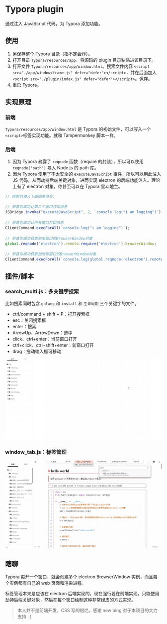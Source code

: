 # Typora plugin

通过注入 JavaScript 代码，为 Typora 添加功能。



## 使用

1. 另保存整个 Typora 目录（指不定会炸）。
2. 打开目录 `Typora/resources/app`，将源码的 plugin 目录粘贴进该目录下。
3. 打开文件 `Typora/resources/app/window.html`。搜索文件内容 `<script src="./app/window/frame.js" defer="defer"></script>`，并在后面加入 `<script src="./plugin/index.js" defer="defer"></script>`。保存。
4. 重启 Typora。



## 实现原理

### 前端

`Typora/resources/app/window.html` 是 Typora 的初始文件，可以写入一个`<script>`标签实现功能。就和 Tampermonkey 脚本一样。



### 后端

1. 因为 Typora 暴露了 `reqnode` 函数（require 的封装），所以可以使用 `reqnode('path')` 导入 Node.js 的 path 库。
2. 因为 Typora 使用了不太安全的 `executeJavaScript` 事件，所以可以用此注入 JS 代码，从而劫持后端关键对象，进而实现 electron 的后端功能注入。理论上有了 electron 对象，你甚至可以在 Typora 里斗地主。

```javascript
// 控制台输入下面四条命令:

// 恭喜你成功让第二个窗口打印消息
JSBridge.invoke("executeJavaScript", 2, `console.log("i am logging")`);

// 恭喜你成功让所有窗口打印消息
ClientCommand.execForAll(`console.log("i am logging")`);

// 恭喜你成功获取到本窗口的BrowserWindow对象
global.reqnode('electron').remote.require('electron').BrowserWindow;

// 恭喜你成功获取到所有窗口的BrowserWindow对象
ClientCommand.execForAll(`console.log(global.reqnode('electron').remote.require('electron').BrowserWindow)`);
```



## 插件/脚本

### search_multi.js：多关键字搜索

比如搜索同时包含 `golang` 和 `install` 和 `生命周期` 三个关键字的文件。

- ctrl/command + shift + P：打开搜索框
- esc：关闭搜索框
- enter：搜索
- ArrowUp，ArrowDown：选中
- click、ctrl+enter：当前窗口打开
- ctrl+click、ctrl+shift+enter：新窗口打开
- drag：拖动输入框可移动

![search_mutli](assets/search_mutli.gif)



### window_tab.js：标签管理

![window_tab](assets/window_tab.gif)



## 瞎聊

Typora 每开一个窗口，就会创建多个 electron BrowserWindow 实例，而且每个实例都有自己的 web 页面和渲染进程。

标签管理本来是应该在 electron 后端实现的，现在强行要在前端实现，只能使用劫持后端关键对象，然后在每个窗口绘制这种非常绿皮的方式实现。

> 本人并不是前端开发，CSS 写的很烂。感谢 new bing 对于本项目的大力支持 : ) 


